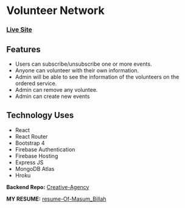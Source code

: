 # Volunteer Network

### [Live Site](https://volunteer-network-0.web.app/)

## Features

-   Users can subscribe/unsubscribe one or more events.
-   Anyone can volunteer with their own information.
-   Admin will be able to see the information of the volunteers
    on the ordered service.
-   Admin can remove any voluntee.
-   Admin can create new events

## Technology Uses

-   React
-   React Router
-   Bootstrap 4
-   Firebase Authentication
-   Firebase Hosting
-   Express JS
-   MongoDB Atlas
-   Hroku

**Backend Repo:** [Creative-Agency](https://github.com/masum065/volunteer-network-server-0)

**MY RESUME:** [resume-Of-Masum_Billah](https://rb.gy/fyoa14)
